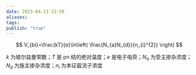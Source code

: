 ```yaml
---
date: 2023-04-13 22:59
aliases: 
tags: 
publish: "true"
---
```

$$
V_{bi}=\frac{kT}{e}\ln\left( \frac{N_{a}N_{d}}{n_{i}^{2}} \right)
$$

$k$ 为玻尔兹曼常数；$T$ 是 pn 结的绝对温度；$e$ 是电子电荷；$N_a$ 为受主掺杂浓度；$N_d$ 为施主掺杂浓度；$n_i$ 为本征载流子浓度